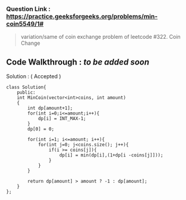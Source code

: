 ### Question Link : https://practice.geeksforgeeks.org/problems/min-coin5549/1#

> variation/same of coin exchange problem of leetcode #322. Coin Change

## Code Walkthrough : *to be added soon*

Solution : ( Accepted )

```
class Solution{
	public:
	int MinCoin(vector<int>coins, int amount)
	{
	    int dp[amount+1];
        for(int i=0;i<=amount;i++){
            dp[i] = INT_MAX-1;
        }
        dp[0] = 0;
        
        for(int i=1; i<=amount; i++){
            for(int j=0; j<coins.size(); j++){
                if(i >= coins[j]){
                    dp[i] = min(dp[i],(1+dp[i -coins[j]])); 
                }
            }
        }
        
        return dp[amount] > amount ? -1 : dp[amount];
	}
};
```